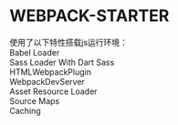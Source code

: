 # WEBPACK-STARTER
使用了以下特性搭载js运行环境：  
Babel Loader  
Sass Loader With Dart Sass  
HTMLWebpackPlugin  
WebpackDevServer  
Asset Resource Loader  
Source Maps  
Caching  
